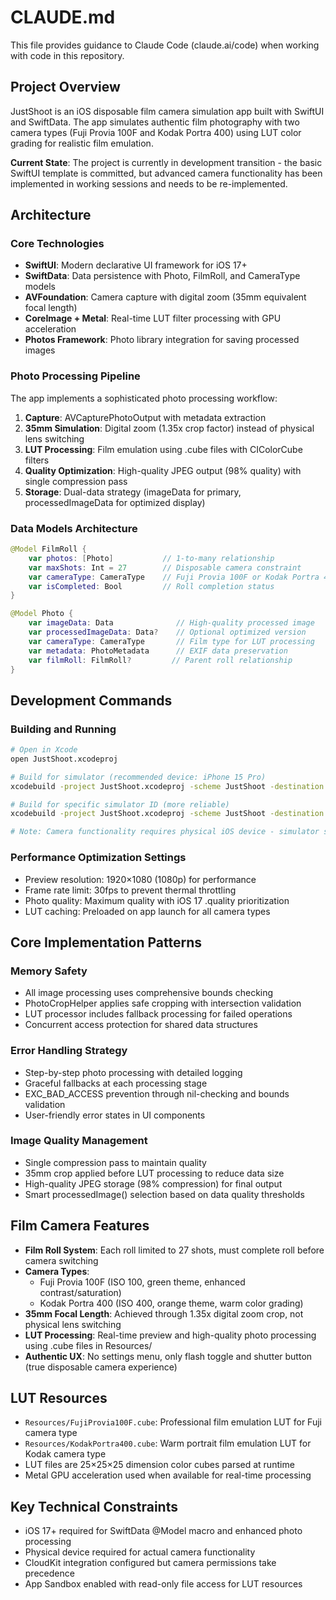 # CLAUDE.md

This file provides guidance to Claude Code (claude.ai/code) when working with code in this repository.

## Project Overview

JustShoot is an iOS disposable film camera simulation app built with SwiftUI and SwiftData. The app simulates authentic film photography with two camera types (Fuji Provia 100F and Kodak Portra 400) using LUT color grading for realistic film emulation.

**Current State**: The project is currently in development transition - the basic SwiftUI template is committed, but advanced camera functionality has been implemented in working sessions and needs to be re-implemented.

## Architecture

### Core Technologies
- **SwiftUI**: Modern declarative UI framework for iOS 17+
- **SwiftData**: Data persistence with Photo, FilmRoll, and CameraType models
- **AVFoundation**: Camera capture with digital zoom (35mm equivalent focal length)
- **CoreImage + Metal**: Real-time LUT filter processing with GPU acceleration
- **Photos Framework**: Photo library integration for saving processed images

### Photo Processing Pipeline
The app implements a sophisticated photo processing workflow:
1. **Capture**: AVCapturePhotoOutput with metadata extraction
2. **35mm Simulation**: Digital zoom (1.35x crop factor) instead of physical lens switching
3. **LUT Processing**: Film emulation using .cube files with CIColorCube filters
4. **Quality Optimization**: High-quality JPEG output (98% quality) with single compression pass
5. **Storage**: Dual-data strategy (imageData for primary, processedImageData for optimized display)

### Data Models Architecture
```swift
@Model FilmRoll {
    var photos: [Photo]           // 1-to-many relationship
    var maxShots: Int = 27        // Disposable camera constraint
    var cameraType: CameraType    // Fuji Provia 100F or Kodak Portra 400
    var isCompleted: Bool         // Roll completion status
}

@Model Photo {
    var imageData: Data              // High-quality processed image
    var processedImageData: Data?    // Optional optimized version
    var cameraType: CameraType       // Film type for LUT processing
    var metadata: PhotoMetadata      // EXIF data preservation
    var filmRoll: FilmRoll?         // Parent roll relationship
}
```

## Development Commands

### Building and Running
```bash
# Open in Xcode
open JustShoot.xcodeproj

# Build for simulator (recommended device: iPhone 15 Pro)
xcodebuild -project JustShoot.xcodeproj -scheme JustShoot -destination 'platform=iOS Simulator,name=iPhone 15 Pro' build

# Build for specific simulator ID (more reliable)
xcodebuild -project JustShoot.xcodeproj -scheme JustShoot -destination 'id=D3C6DAF8-7FC7-4941-913F-A4C1D3BC82FA' build

# Note: Camera functionality requires physical iOS device - simulator shows permission UI but no live camera
```

### Performance Optimization Settings
- Preview resolution: 1920×1080 (1080p) for performance
- Frame rate limit: 30fps to prevent thermal throttling
- Photo quality: Maximum quality with iOS 17 .quality prioritization
- LUT caching: Preloaded on app launch for all camera types

## Core Implementation Patterns

### Memory Safety
- All image processing uses comprehensive bounds checking
- PhotoCropHelper applies safe cropping with intersection validation
- LUT processor includes fallback processing for failed operations
- Concurrent access protection for shared data structures

### Error Handling Strategy
- Step-by-step photo processing with detailed logging
- Graceful fallbacks at each processing stage
- EXC_BAD_ACCESS prevention through nil-checking and bounds validation
- User-friendly error states in UI components

### Image Quality Management
- Single compression pass to maintain quality
- 35mm crop applied before LUT processing to reduce data size
- High-quality JPEG storage (98% compression) for final output
- Smart processedImage() selection based on data quality thresholds

## Film Camera Features

- **Film Roll System**: Each roll limited to 27 shots, must complete roll before camera switching
- **Camera Types**: 
  - Fuji Provia 100F (ISO 100, green theme, enhanced contrast/saturation)
  - Kodak Portra 400 (ISO 400, orange theme, warm color grading)
- **35mm Focal Length**: Achieved through 1.35x digital zoom crop, not physical lens switching
- **LUT Processing**: Real-time preview and high-quality photo processing using .cube files in Resources/
- **Authentic UX**: No settings menu, only flash toggle and shutter button (true disposable camera experience)

## LUT Resources

- `Resources/FujiProvia100F.cube`: Professional film emulation LUT for Fuji camera type
- `Resources/KodakPortra400.cube`: Warm portrait film emulation LUT for Kodak camera type
- LUT files are 25×25×25 dimension color cubes parsed at runtime
- Metal GPU acceleration used when available for real-time processing

## Key Technical Constraints

- iOS 17+ required for SwiftData @Model macro and enhanced photo processing
- Physical device required for actual camera functionality
- CloudKit integration configured but camera permissions take precedence
- App Sandbox enabled with read-only file access for LUT resources